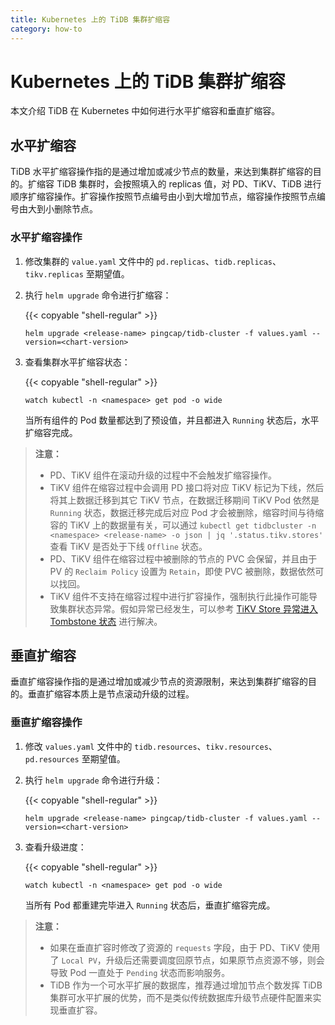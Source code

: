 ```yaml
---
title: Kubernetes 上的 TiDB 集群扩缩容
category: how-to
---
```


# Kubernetes 上的 TiDB 集群扩缩容

本文介绍 TiDB 在 Kubernetes 中如何进行水平扩缩容和垂直扩缩容。

## 水平扩缩容

TiDB 水平扩缩容操作指的是通过增加或减少节点的数量，来达到集群扩缩容的目的。扩缩容 TiDB 集群时，会按照填入的 replicas 值，对 PD、TiKV、TiDB 进行顺序扩缩容操作。扩容操作按照节点编号由小到大增加节点，缩容操作按照节点编号由大到小删除节点。

### 水平扩缩容操作

1. 修改集群的 `value.yaml` 文件中的 `pd.replicas`、`tidb.replicas`、`tikv.replicas` 至期望值。

2. 执行 `helm upgrade` 命令进行扩缩容：

    {{< copyable "shell-regular" >}}

    ```shell
    helm upgrade <release-name> pingcap/tidb-cluster -f values.yaml --version=<chart-version>
    ```

3. 查看集群水平扩缩容状态：

    {{< copyable "shell-regular" >}}

    ```shell
    watch kubectl -n <namespace> get pod -o wide
    ```

    当所有组件的 Pod 数量都达到了预设值，并且都进入  `Running` 状态后，水平扩缩容完成。

> **注意：**
>
> - PD、TiKV 组件在滚动升级的过程中不会触发扩缩容操作。
> - TiKV 组件在缩容过程中会调用 PD 接口将对应 TiKV 标记为下线，然后将其上数据迁移到其它 TiKV 节点，在数据迁移期间 TiKV Pod 依然是 `Running` 状态，数据迁移完成后对应 Pod 才会被删除，缩容时间与待缩容的 TiKV 上的数据量有关，可以通过 `kubectl get tidbcluster -n <namespace> <release-name> -o json | jq '.status.tikv.stores'` 查看 TiKV 是否处于下线 `Offline` 状态。
> - PD、TiKV 组件在缩容过程中被删除的节点的 PVC 会保留，并且由于 PV 的 `Reclaim Policy` 设置为 `Retain`，即使 PVC 被删除，数据依然可以找回。
> - TiKV 组件不支持在缩容过程中进行扩容操作，强制执行此操作可能导致集群状态异常。假如异常已经发生，可以参考 [TiKV Store 异常进入 Tombstone 状态](troubleshoot.md#tikv-store-异常进入-tombstone-状态) 进行解决。

## 垂直扩缩容

垂直扩缩容操作指的是通过增加或减少节点的资源限制，来达到集群扩缩容的目的。垂直扩缩容本质上是节点滚动升级的过程。

### 垂直扩缩容操作

1. 修改 `values.yaml` 文件中的 `tidb.resources`、`tikv.resources`、`pd.resources` 至期望值。

2. 执行 `helm upgrade` 命令进行升级：

    {{< copyable "shell-regular" >}}

    ```shell
    helm upgrade <release-name> pingcap/tidb-cluster -f values.yaml --version=<chart-version>
    ```

3. 查看升级进度：

    {{< copyable "shell-regular" >}}

    ```shell
    watch kubectl -n <namespace> get pod -o wide
    ```

    当所有 Pod 都重建完毕进入 `Running` 状态后，垂直扩缩容完成。

> **注意：**
>
> - 如果在垂直扩容时修改了资源的 `requests` 字段，由于 PD、TiKV 使用了 `Local PV`，升级后还需要调度回原节点，如果原节点资源不够，则会导致 Pod 一直处于 `Pending` 状态而影响服务。
> - TiDB 作为一个可水平扩展的数据库，推荐通过增加节点个数发挥 TiDB 集群可水平扩展的优势，而不是类似传统数据库升级节点硬件配置来实现垂直扩容。
